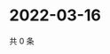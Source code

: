 # 2022-03-16

共 0 条

<!-- BEGIN WEIBO -->
<!-- 最后更新时间 Wed Mar 16 2022 10:43:09 GMT+0800 (China Standard Time) -->

<!-- END WEIBO -->
